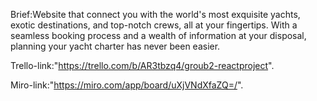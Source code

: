 Brief:Website that  connect you with the world's most exquisite yachts, exotic destinations, and top-notch crews, all at your fingertips. With a seamless booking process and a wealth of information at your disposal, planning your yacht charter has never been easier.







Trello-link:"https://trello.com/b/AR3tbzq4/groub2-reactproject".


Miro-link:"https://miro.com/app/board/uXjVNdXfaZQ=/".

